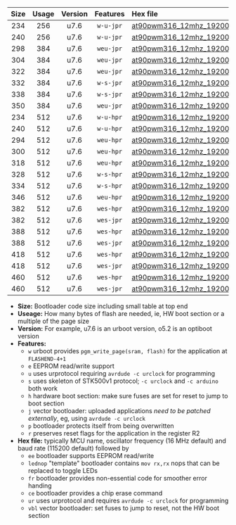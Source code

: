 |Size|Usage|Version|Features|Hex file|
|:-:|:-:|:-:|:-:|:--|
|234|256|u7.6|`w-u-jpr`|[at90pwm316_12mhz_19200bps_ur_vbl.hex](https://raw.githubusercontent.com/stefanrueger/urboot/main/at90pwm316_12mhz_19200bps_ur_vbl.hex)|
|240|256|u7.6|`w-u-jpr`|[at90pwm316_12mhz_19200bps_lednop_ur_vbl.hex](https://raw.githubusercontent.com/stefanrueger/urboot/main/at90pwm316_12mhz_19200bps_lednop_ur_vbl.hex)|
|298|384|u7.6|`weu-jpr`|[at90pwm316_12mhz_19200bps_ee_ur_vbl.hex](https://raw.githubusercontent.com/stefanrueger/urboot/main/at90pwm316_12mhz_19200bps_ee_ur_vbl.hex)|
|304|384|u7.6|`weu-jpr`|[at90pwm316_12mhz_19200bps_ee_lednop_ur_vbl.hex](https://raw.githubusercontent.com/stefanrueger/urboot/main/at90pwm316_12mhz_19200bps_ee_lednop_ur_vbl.hex)|
|322|384|u7.6|`weu-jpr`|[at90pwm316_12mhz_19200bps_ee_lednop_fr_ur_vbl.hex](https://raw.githubusercontent.com/stefanrueger/urboot/main/at90pwm316_12mhz_19200bps_ee_lednop_fr_ur_vbl.hex)|
|332|384|u7.6|`w-s-jpr`|[at90pwm316_12mhz_19200bps_vbl.hex](https://raw.githubusercontent.com/stefanrueger/urboot/main/at90pwm316_12mhz_19200bps_vbl.hex)|
|338|384|u7.6|`w-s-jpr`|[at90pwm316_12mhz_19200bps_lednop_vbl.hex](https://raw.githubusercontent.com/stefanrueger/urboot/main/at90pwm316_12mhz_19200bps_lednop_vbl.hex)|
|350|384|u7.6|`weu-jpr`|[at90pwm316_12mhz_19200bps_ee_lednop_fr_ce_ur_vbl.hex](https://raw.githubusercontent.com/stefanrueger/urboot/main/at90pwm316_12mhz_19200bps_ee_lednop_fr_ce_ur_vbl.hex)|
|234|512|u7.6|`w-u-hpr`|[at90pwm316_12mhz_19200bps_ur.hex](https://raw.githubusercontent.com/stefanrueger/urboot/main/at90pwm316_12mhz_19200bps_ur.hex)|
|240|512|u7.6|`w-u-hpr`|[at90pwm316_12mhz_19200bps_lednop_ur.hex](https://raw.githubusercontent.com/stefanrueger/urboot/main/at90pwm316_12mhz_19200bps_lednop_ur.hex)|
|294|512|u7.6|`weu-hpr`|[at90pwm316_12mhz_19200bps_ee_ur.hex](https://raw.githubusercontent.com/stefanrueger/urboot/main/at90pwm316_12mhz_19200bps_ee_ur.hex)|
|300|512|u7.6|`weu-hpr`|[at90pwm316_12mhz_19200bps_ee_lednop_ur.hex](https://raw.githubusercontent.com/stefanrueger/urboot/main/at90pwm316_12mhz_19200bps_ee_lednop_ur.hex)|
|318|512|u7.6|`weu-hpr`|[at90pwm316_12mhz_19200bps_ee_lednop_fr_ur.hex](https://raw.githubusercontent.com/stefanrueger/urboot/main/at90pwm316_12mhz_19200bps_ee_lednop_fr_ur.hex)|
|328|512|u7.6|`w-s-hpr`|[at90pwm316_12mhz_19200bps.hex](https://raw.githubusercontent.com/stefanrueger/urboot/main/at90pwm316_12mhz_19200bps.hex)|
|334|512|u7.6|`w-s-hpr`|[at90pwm316_12mhz_19200bps_lednop.hex](https://raw.githubusercontent.com/stefanrueger/urboot/main/at90pwm316_12mhz_19200bps_lednop.hex)|
|346|512|u7.6|`weu-hpr`|[at90pwm316_12mhz_19200bps_ee_lednop_fr_ce_ur.hex](https://raw.githubusercontent.com/stefanrueger/urboot/main/at90pwm316_12mhz_19200bps_ee_lednop_fr_ce_ur.hex)|
|382|512|u7.6|`wes-hpr`|[at90pwm316_12mhz_19200bps_ee.hex](https://raw.githubusercontent.com/stefanrueger/urboot/main/at90pwm316_12mhz_19200bps_ee.hex)|
|382|512|u7.6|`wes-jpr`|[at90pwm316_12mhz_19200bps_ee_vbl.hex](https://raw.githubusercontent.com/stefanrueger/urboot/main/at90pwm316_12mhz_19200bps_ee_vbl.hex)|
|388|512|u7.6|`wes-hpr`|[at90pwm316_12mhz_19200bps_ee_lednop.hex](https://raw.githubusercontent.com/stefanrueger/urboot/main/at90pwm316_12mhz_19200bps_ee_lednop.hex)|
|388|512|u7.6|`wes-jpr`|[at90pwm316_12mhz_19200bps_ee_lednop_vbl.hex](https://raw.githubusercontent.com/stefanrueger/urboot/main/at90pwm316_12mhz_19200bps_ee_lednop_vbl.hex)|
|418|512|u7.6|`wes-hpr`|[at90pwm316_12mhz_19200bps_ee_lednop_fr.hex](https://raw.githubusercontent.com/stefanrueger/urboot/main/at90pwm316_12mhz_19200bps_ee_lednop_fr.hex)|
|418|512|u7.6|`wes-jpr`|[at90pwm316_12mhz_19200bps_ee_lednop_fr_vbl.hex](https://raw.githubusercontent.com/stefanrueger/urboot/main/at90pwm316_12mhz_19200bps_ee_lednop_fr_vbl.hex)|
|460|512|u7.6|`wes-hpr`|[at90pwm316_12mhz_19200bps_ee_lednop_fr_ce.hex](https://raw.githubusercontent.com/stefanrueger/urboot/main/at90pwm316_12mhz_19200bps_ee_lednop_fr_ce.hex)|
|460|512|u7.6|`wes-jpr`|[at90pwm316_12mhz_19200bps_ee_lednop_fr_ce_vbl.hex](https://raw.githubusercontent.com/stefanrueger/urboot/main/at90pwm316_12mhz_19200bps_ee_lednop_fr_ce_vbl.hex)|

- **Size:** Bootloader code size including small table at top end
- **Useage:** How many bytes of flash are needed, ie, HW boot section or a multiple of the page size
- **Version:** For example, u7.6 is an urboot version, o5.2 is an optiboot version
- **Features:**
  + `w` urboot provides `pgm_write_page(sram, flash)` for the application at `FLASHEND-4+1`
  + `e` EEPROM read/write support
  + `u` uses urprotocol requiring `avrdude -c urclock` for programming
  + `s` uses skeleton of STK500v1 protocol; `-c urclock` and `-c arduino` both work
  + `h` hardware boot section: make sure fuses are set for reset to jump to boot section
  + `j` vector bootloader: uploaded applications *need to be patched externally*, eg, using `avrdude -c urclock`
  + `p` bootloader protects itself from being overwritten
  + `r` preserves reset flags for the application in the register R2
- **Hex file:** typically MCU name, oscillator frequency (16 MHz default) and baud rate (115200 default) followed by
  + `ee` bootloader supports EEPROM read/write
  + `lednop` "template" bootloader contains `mov rx,rx` nops that can be replaced to toggle LEDs
  + `fr` bootloader provides non-essential code for smoother error handing
  + `ce` bootloader provides a chip erase command
  + `ur` uses urprotocol and requires `avrdude -c urclock` for programming
  + `vbl` vector bootloader: set fuses to jump to reset, not the HW boot section
